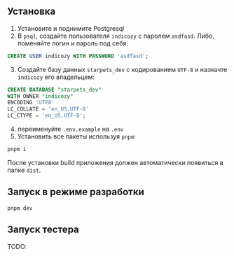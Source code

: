 ## Установка

1. Установите и поднимите Postgresql
2. В `psql`, создайте пользователя `indicozy` с паролем `asdfasd`. Либо, поменяйте логин и пароль под себя:

```SQL
CREATE USER indicozy WITH PASSWORD 'asdfasd';
```

3. Создайте базу данных `starpets_dev` с кодированием `UTF-8` и назначте `indicozy` его владельцем:

```SQL
CREATE DATABASE "starpets_dev"
WITH OWNER "indicozy"
ENCODING 'UTF8'
LC_COLLATE = 'en_US.UTF-8'
LC_CTYPE = 'en_US.UTF-8';
```

4. переименуйте `.env.example` на `.env`
5. Установить все пакеты используя `pnpm`:

```bash
pnpm i
```

После установки build приложения должен автоматически появиться в папке `dist`.

## Запуск в режиме разработки

```node
pnpm dev
```

## Запуск тестера

TODO:

